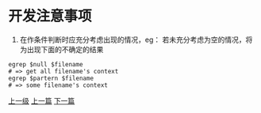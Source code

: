 # 开发注意事项
1. 在作条件判断时应充分考虑出现的情况，eg：
若未充分考虑为空的情况，将为出现下面的不确定的结果
```shell
egrep $null $filename  
# => get all filename's context
egrep $partern $filename
# => some filename's context
```




[上一级](base.md)
[上一篇](conv_string_to_char_pointer.md)
[下一篇](do_while_false.md)
